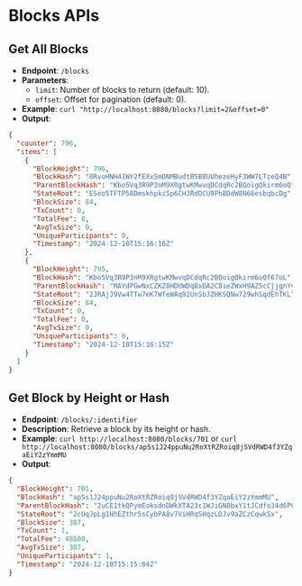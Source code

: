# Blocks APIs

## Get All Blocks

- **Endpoint**: `/blocks`
- **Parameters**:
  - `limit`: Number of blocks to return (default: 10).
  - `offset`: Offset for pagination (default: 0).
- **Example**: `curl "http://localhost:8080/blocks?limit=2&offset=0"`
- **Output**:

```json
{
  "counter": 796,
  "items": [
    {
      "BlockHeight": 796,
      "BlockHash": "8RvoHNH41WY2fEXxSmDNMBudtBSB8UUhezeHyF3WW7LTzeQ4B",
      "ParentBlockHash": "Kbo5Vq3R9P3nM9XRgtwKMwvqDCdqRc2BQoigQkirm6oQf67uL",
      "StateRoot": "ESeo5TFTP58DmskhpkiSp6CHJRdDCU9PhBDdW8N66esbqbcDg",
      "BlockSize": 84,
      "TxCount": 0,
      "TotalFee": 0,
      "AvgTxSize": 0,
      "UniqueParticipants": 0,
      "Timestamp": "2024-12-10T15:16:16Z"
    },
    {
      "BlockHeight": 795,
      "BlockHash": "Kbo5Vq3R9P3nM9XRgtwKMwvqDCdqRc2BQoigQkirm6oQf67uL",
      "ParentBlockHash": "MAYdPGwNxCZKZ8HDUWDq8xDA2C8ieZWxH9AZ5cCjjgnYyzeCV",
      "StateRoot": "2JRAjJ9Vw4TTw7eK7WfeWAq92UnSbJZHKSQNw729whSqdEhTKL",
      "BlockSize": 84,
      "TxCount": 0,
      "TotalFee": 0,
      "AvgTxSize": 0,
      "UniqueParticipants": 0,
      "Timestamp": "2024-12-10T15:16:15Z"
    }
  ]
}
```

## Get Block by Height or Hash

- **Endpoint**: `/blocks/:identifier`
- **Description**: Retrieve a block by its height or hash.
- **Example**: `curl http://localhost:8080/blocks/701` or `curl http://localhost:8080/blocks/apSs1J24ppuNu2RoXtRZRoiq8jSVdRWD4f3YZqaEiY2zYmmMU`
- **Output**:

```json
{
  "BlockHeight": 701,
  "BlockHash": "apSs1J24ppuNu2RoXtRZRoiq8jSVdRWD4f3YZqaEiY2zYmmMU",
  "ParentBlockHash": "2uCE1tkQPymEoksdnDWkXTA23c1WJiGN8bxY1tJCdfo34d6PCt",
  "StateRoot": "2cUqJpLg1HhEZthr5sCybPA8v7ViHRqSHqzLDJv9aZCzCqwkSx",
  "BlockSize": 307,
  "TxCount": 1,
  "TotalFee": 48500,
  "AvgTxSize": 307,
  "UniqueParticipants": 1,
  "Timestamp": "2024-12-10T15:15:04Z"
}
```
